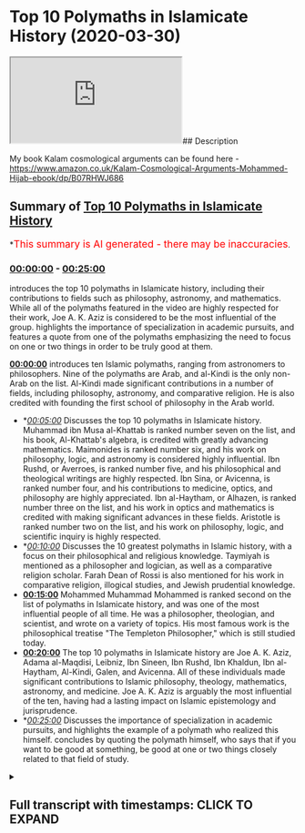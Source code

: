 # Top 10 Polymaths in Islamicate History (2020-03-30)

<iframe loading='lazy' src='https://www.youtube.com/embed/l6jwMzE5XaI'></iframe>## Description

My book Kalam cosmological arguments can be found here - https://www.amazon.co.uk/Kalam-Cosmological-Arguments-Mohammed-Hijab-ebook/dp/B07RHWJ686

## Summary of [Top 10 Polymaths in Islamicate History](https://www.youtube.com/watch?v=l6jwMzE5XaI)

\*<span style="color:red; font-size:125%">This summary is AI generated - there may be inaccuracies</span>.

### [00:00:00](https://www.youtube.com/watch?v=l6jwMzE5XaI\&t=0) - [00:25:00](https://www.youtube.com/watch?v=l6jwMzE5XaI\&t=1500)

introduces the top 10 polymaths in Islamicate history, including their contributions to fields such as philosophy, astronomy, and mathematics. While all of the polymaths featured in the video are highly respected for their work, Joe A. K. Aziz is considered to be the most influential of the group.  highlights the importance of specialization in academic pursuits, and features a quote from one of the polymaths emphasizing the need to focus on one or two things in order to be truly good at them.

**[00:00:00](https://www.youtube.com/watch?v=l6jwMzE5XaI\&t=0)**  introduces ten Islamic polymaths, ranging from astronomers to philosophers. Nine of the polymaths are Arab, and al-Kindi is the only non-Arab on the list. Al-Kindi made significant contributions in a number of fields, including philosophy, astronomy, and comparative religion. He is also credited with founding the first school of philosophy in the Arab world.

*   \**[00:05:00](https://www.youtube.com/watch?v=l6jwMzE5XaI\&t=300)* Discusses the top 10 polymaths in Islamicate history. Muhammad ibn Musa al-Khattab is ranked number seven on the list, and his book, Al-Khattab's algebra, is credited with greatly advancing mathematics. Maimonides is ranked number six, and his work on philosophy, logic, and astronomy is considered highly influential. Ibn Rushd, or Averroes, is ranked number five, and his philosophical and theological writings are highly respected. Ibn Sina, or Avicenna, is ranked number four, and his contributions to medicine, optics, and philosophy are highly appreciated. Ibn al-Haytham, or Alhazen, is ranked number three on the list, and his work in optics and mathematics is credited with making significant advances in these fields. Aristotle is ranked number two on the list, and his work on philosophy, logic, and scientific inquiry is highly respected.
*   \**[00:10:00](https://www.youtube.com/watch?v=l6jwMzE5XaI\&t=600)* Discusses the 10 greatest polymaths in Islamic history, with a focus on their philosophical and religious knowledge. Taymiyah is mentioned as a philosopher and logician, as well as a comparative religion scholar. Farah Dean of Rossi is also mentioned for his work in comparative religion, illogical studies, and Jewish prudential knowledge.
*   **[00:15:00](https://www.youtube.com/watch?v=l6jwMzE5XaI\&t=900)** Mohammed Muhammad Mohammed is ranked second on the list of polymaths in Islamicate history, and was one of the most influential people of all time. He was a philosopher, theologian, and scientist, and wrote on a variety of topics. His most famous work is the philosophical treatise "The Templeton Philosopher," which is still studied today.
*   **[00:20:00](https://www.youtube.com/watch?v=l6jwMzE5XaI\&t=1200)** The top 10 polymaths in Islamicate history are Joe A. K. Aziz, Adama al-Maqdisi, Leibniz, Ibn Sineen, Ibn Rushd, Ibn Khaldun, Ibn al-Haytham, Al-Kindi, Galen, and Avicenna. All of these individuals made significant contributions to Islamic philosophy, theology, mathematics, astronomy, and medicine. Joe A. K. Aziz is arguably the most influential of the ten, having had a lasting impact on Islamic epistemology and jurisprudence.
*   \**[00:25:00](https://www.youtube.com/watch?v=l6jwMzE5XaI\&t=1500)* Discusses the importance of specialization in academic pursuits, and highlights the example of a polymath who realized this himself.  concludes by quoting the polymath himself, who says that if you want to be good at something, be good at one or two things closely related to that field of study.

<details><summary><h2>Full transcript with timestamps: CLICK TO EXPAND</h2></summary>

[0:00:00](https://youtu.be/l6jwMzE5XaI?t=0) assalamualaikum warahmatullahi what I\
[0:00:02](https://youtu.be/l6jwMzE5XaI?t=2) care - how are you guys doing look who\
[0:00:06](https://youtu.be/l6jwMzE5XaI?t=6) I've been asking me to do reading lists\
[0:00:07](https://youtu.be/l6jwMzE5XaI?t=7) different kinds of reading lists for\
[0:00:08](https://youtu.be/l6jwMzE5XaI?t=8) recommended reading and one day I might\
[0:00:11](https://youtu.be/l6jwMzE5XaI?t=11) actually write a reading list and put it\
[0:00:12](https://youtu.be/l6jwMzE5XaI?t=12) on my website\
[0:00:14](https://youtu.be/l6jwMzE5XaI?t=14) Muhammad a not code at UK but today\
[0:00:18](https://youtu.be/l6jwMzE5XaI?t=18) what I wanted to do with you guys is\
[0:00:19](https://youtu.be/l6jwMzE5XaI?t=19) actually take you through ten islamic\
[0:00:22](https://youtu.be/l6jwMzE5XaI?t=22) eight polymaths that i think you should\
[0:00:24](https://youtu.be/l6jwMzE5XaI?t=24) know about and i'm putting them in\
[0:00:25](https://youtu.be/l6jwMzE5XaI?t=25) ranking order and why have I phrased it\
[0:00:29](https://youtu.be/l6jwMzE5XaI?t=29) in this way ten Islamic a Poli masters\
[0:00:31](https://youtu.be/l6jwMzE5XaI?t=31) because Islamic a is a area where\
[0:00:34](https://youtu.be/l6jwMzE5XaI?t=34) Islamic rule was dominant and sometimes\
[0:00:39](https://youtu.be/l6jwMzE5XaI?t=39) can refer to the Caliphate like for\
[0:00:41](https://youtu.be/l6jwMzE5XaI?t=41) example there are made rule or are\
[0:00:43](https://youtu.be/l6jwMzE5XaI?t=43) bested rule etc and so when I say\
[0:00:47](https://youtu.be/l6jwMzE5XaI?t=47) Islamic a polymaths it doesn't\
[0:00:48](https://youtu.be/l6jwMzE5XaI?t=48) necessarily mean that the people that\
[0:00:51](https://youtu.be/l6jwMzE5XaI?t=51) are being referenced must be Muslims I\
[0:00:52](https://youtu.be/l6jwMzE5XaI?t=52) mean or Arabs or anything like that it\
[0:00:55](https://youtu.be/l6jwMzE5XaI?t=55) just means that they were living under\
[0:00:56](https://youtu.be/l6jwMzE5XaI?t=56) that particular rule the Islamic eighth\
[0:00:58](https://youtu.be/l6jwMzE5XaI?t=58) rule and I'm mentioning these ten names\
[0:01:01](https://youtu.be/l6jwMzE5XaI?t=61) because I do think that they are the\
[0:01:05](https://youtu.be/l6jwMzE5XaI?t=65) polymath are you should know about\
[0:01:07](https://youtu.be/l6jwMzE5XaI?t=67) now when I say polymath I'm talking\
[0:01:10](https://youtu.be/l6jwMzE5XaI?t=70) about someone who has a special ism in\
[0:01:13](https://youtu.be/l6jwMzE5XaI?t=73) more than one discipline of study and\
[0:01:16](https://youtu.be/l6jwMzE5XaI?t=76) has actually had an influence in that\
[0:01:19](https://youtu.be/l6jwMzE5XaI?t=79) academic discipline and so this is\
[0:01:22](https://youtu.be/l6jwMzE5XaI?t=82) different to saying for example that you\
[0:01:25](https://youtu.be/l6jwMzE5XaI?t=85) are the most influential person or the\
[0:01:27](https://youtu.be/l6jwMzE5XaI?t=87) ten most influential people culturally\
[0:01:29](https://youtu.be/l6jwMzE5XaI?t=89) societally politically or economically\
[0:01:30](https://youtu.be/l6jwMzE5XaI?t=90) that's a different thing and so for this\
[0:01:34](https://youtu.be/l6jwMzE5XaI?t=94) reason I'm gonna not include obviously\
[0:01:36](https://youtu.be/l6jwMzE5XaI?t=96) the the Prophet Muhammad and their\
[0:01:40](https://youtu.be/l6jwMzE5XaI?t=100) Sahaba the Companions of the Prophet or\
[0:01:43](https://youtu.be/l6jwMzE5XaI?t=103) even the turbine for that matter if this\
[0:01:46](https://youtu.be/l6jwMzE5XaI?t=106) is strictly an academic exercise where\
[0:01:49](https://youtu.be/l6jwMzE5XaI?t=109) we look at using my subjective value\
[0:01:53](https://youtu.be/l6jwMzE5XaI?t=113) judgment of course ten of the people who\
[0:01:56](https://youtu.be/l6jwMzE5XaI?t=116) have contributed most to in my opinion\
[0:01:59](https://youtu.be/l6jwMzE5XaI?t=119) obviously too in that area and what I'm\
[0:02:06](https://youtu.be/l6jwMzE5XaI?t=126) not including in the area is sub-saharan\
[0:02:08](https://youtu.be/l6jwMzE5XaI?t=128) Africa and I'll be honest with you the\
[0:02:09](https://youtu.be/l6jwMzE5XaI?t=129) reason why is because I have very\
[0:02:11](https://youtu.be/l6jwMzE5XaI?t=131) limited knowledge of the area\
[0:02:13](https://youtu.be/l6jwMzE5XaI?t=133) likewise I'm not including China as\
[0:02:15](https://youtu.be/l6jwMzE5XaI?t=135) though obviously Islam spread to China\
[0:02:19](https://youtu.be/l6jwMzE5XaI?t=139) I'm not including it because once again\
[0:02:22](https://youtu.be/l6jwMzE5XaI?t=142) my knowledge is pretty much non-existent\
[0:02:24](https://youtu.be/l6jwMzE5XaI?t=144) in terms of Chinese coach I'm a cadet\
[0:02:28](https://youtu.be/l6jwMzE5XaI?t=148) academia et cetera on these on these\
[0:02:30](https://youtu.be/l6jwMzE5XaI?t=150) issues so let's get started before we\
[0:02:34](https://youtu.be/l6jwMzE5XaI?t=154) actually start listing my criteria for\
[0:02:37](https://youtu.be/l6jwMzE5XaI?t=157) subjective value judgment will be\
[0:02:39](https://youtu.be/l6jwMzE5XaI?t=159) basically influenced in as many distinct\
[0:02:42](https://youtu.be/l6jwMzE5XaI?t=162) fields of study as possible so let's\
[0:02:45](https://youtu.be/l6jwMzE5XaI?t=165) start that number 10 the my list is L\
[0:02:48](https://youtu.be/l6jwMzE5XaI?t=168) Bay ruining I bitterly was a Persian he\
[0:02:52](https://youtu.be/l6jwMzE5XaI?t=172) was a polymath and he basically\
[0:02:55](https://youtu.be/l6jwMzE5XaI?t=175) specialized in more than one field he\
[0:02:57](https://youtu.be/l6jwMzE5XaI?t=177) specialized in astronomy in geology he\
[0:03:01](https://youtu.be/l6jwMzE5XaI?t=181) wrote a book called Honolulu Massoud II\
[0:03:03](https://youtu.be/l6jwMzE5XaI?t=183) almost out his law which was basically\
[0:03:06](https://youtu.be/l6jwMzE5XaI?t=186) like an encyclopedia it was encyclopedia\
[0:03:09](https://youtu.be/l6jwMzE5XaI?t=189) of astronomy of engineering and so on\
[0:03:13](https://youtu.be/l6jwMzE5XaI?t=193) and so he wrote another book called fe @\
[0:03:17](https://youtu.be/l6jwMzE5XaI?t=197) fe masala sorry at the feem listen art\
[0:03:22](https://youtu.be/l6jwMzE5XaI?t=202) and Jim which is basically and the you\
[0:03:24](https://youtu.be/l6jwMzE5XaI?t=204) know understanding astrology and for\
[0:03:26](https://youtu.be/l6jwMzE5XaI?t=206) those people at that time I strongly gen\
[0:03:28](https://youtu.be/l6jwMzE5XaI?t=208) astronomy were very much interlinked but\
[0:03:30](https://youtu.be/l6jwMzE5XaI?t=210) it was not astrological as much as it\
[0:03:34](https://youtu.be/l6jwMzE5XaI?t=214) was that book is actually astronomical\
[0:03:36](https://youtu.be/l6jwMzE5XaI?t=216) the interesting thing about by Rooney is\
[0:03:38](https://youtu.be/l6jwMzE5XaI?t=218) that he was also a comparative religion\
[0:03:40](https://youtu.be/l6jwMzE5XaI?t=220) st went to india he spent time in india\
[0:03:43](https://youtu.be/l6jwMzE5XaI?t=223) and he was an ideology basically he did\
[0:03:45](https://youtu.be/l6jwMzE5XaI?t=225) a comparative religious study between\
[0:03:47](https://youtu.be/l6jwMzE5XaI?t=227) like quranic and islamic precepts and\
[0:03:50](https://youtu.be/l6jwMzE5XaI?t=230) obviously hindu precepts and i think he\
[0:03:51](https://youtu.be/l6jwMzE5XaI?t=231) was probably one of the first 1050\
[0:03:55](https://youtu.be/l6jwMzE5XaI?t=235) milady which is gregorian calendar so\
[0:03:59](https://youtu.be/l6jwMzE5XaI?t=239) this is a person who has had a profound\
[0:04:02](https://youtu.be/l6jwMzE5XaI?t=242) impact and the reason why i put him as\
[0:04:04](https://youtu.be/l6jwMzE5XaI?t=244) number 10 is because of the impact he's\
[0:04:05](https://youtu.be/l6jwMzE5XaI?t=245) had on astronomy in particular I mean\
[0:04:07](https://youtu.be/l6jwMzE5XaI?t=247) this guy even basically measured the\
[0:04:10](https://youtu.be/l6jwMzE5XaI?t=250) radius of the sort of circumference of\
[0:04:15](https://youtu.be/l6jwMzE5XaI?t=255) the other of the earth and came to about\
[0:04:18](https://youtu.be/l6jwMzE5XaI?t=258) 2% accuracy from current day numbers so\
[0:04:22](https://youtu.be/l6jwMzE5XaI?t=262) this guy was most certainly someone who\
[0:04:25](https://youtu.be/l6jwMzE5XaI?t=265) was influential more than one field he\
[0:04:29](https://youtu.be/l6jwMzE5XaI?t=269) was a comparative religion Asst he was\
[0:04:32](https://youtu.be/l6jwMzE5XaI?t=272) an astronomer geology geology expert and\
[0:04:36](https://youtu.be/l6jwMzE5XaI?t=276) so on\
[0:04:37](https://youtu.be/l6jwMzE5XaI?t=277) number nine is al Kindi al Kindi and we\
[0:04:41](https://youtu.be/l6jwMzE5XaI?t=281) used to fear hope in his heart al Kindi\
[0:04:45](https://youtu.be/l6jwMzE5XaI?t=285) a Saba al-kindi he died 873 ad and\
[0:04:51](https://youtu.be/l6jwMzE5XaI?t=291) basically he was seen as like you know\
[0:04:55](https://youtu.be/l6jwMzE5XaI?t=295) the father of philosophy for the Arabs\
[0:04:58](https://youtu.be/l6jwMzE5XaI?t=298) and he was an Arab one of the only that\
[0:05:00](https://youtu.be/l6jwMzE5XaI?t=300) we're gonna mention on this list and the\
[0:05:05](https://youtu.be/l6jwMzE5XaI?t=305) reason why I put him in this is because\
[0:05:07](https://youtu.be/l6jwMzE5XaI?t=307) to be honest he was even referenced by I\
[0:05:10](https://youtu.be/l6jwMzE5XaI?t=310) mean in terms of things like mathematics\
[0:05:12](https://youtu.be/l6jwMzE5XaI?t=312) he might not have been as prominent but\
[0:05:15](https://youtu.be/l6jwMzE5XaI?t=315) in terms of philosophy he was certainly\
[0:05:16](https://youtu.be/l6jwMzE5XaI?t=316) incredibly influential he had a massive\
[0:05:20](https://youtu.be/l6jwMzE5XaI?t=320) impact to only been seen on every sana\
[0:05:22](https://youtu.be/l6jwMzE5XaI?t=322) his ideas would trickle through to his\
[0:05:25](https://youtu.be/l6jwMzE5XaI?t=325) ideas he was a physician so he basically\
[0:05:28](https://youtu.be/l6jwMzE5XaI?t=328) done a lot of work in medicine and\
[0:05:33](https://youtu.be/l6jwMzE5XaI?t=333) actually he was referenced Bible Hatem\
[0:05:35](https://youtu.be/l6jwMzE5XaI?t=335) and after that some contribution to\
[0:05:39](https://youtu.be/l6jwMzE5XaI?t=339) optics as well so you can imagine this\
[0:05:41](https://youtu.be/l6jwMzE5XaI?t=341) person he's put his hand in so many jars\
[0:05:43](https://youtu.be/l6jwMzE5XaI?t=343) and has actually been influential or\
[0:05:47](https://youtu.be/l6jwMzE5XaI?t=347) almost all of them talk about influence\
[0:05:51](https://youtu.be/l6jwMzE5XaI?t=351) number eight is al Howard's me Muhammad\
[0:05:53](https://youtu.be/l6jwMzE5XaI?t=353) the new even more self cover is me and\
[0:05:56](https://youtu.be/l6jwMzE5XaI?t=356) basically you might know him already for\
[0:05:59](https://youtu.be/l6jwMzE5XaI?t=359) writing a book which is very well known\
[0:06:02](https://youtu.be/l6jwMzE5XaI?t=362) if you don't know it you'll know about\
[0:06:04](https://youtu.be/l6jwMzE5XaI?t=364) the result of it which is algebra in the\
[0:06:07](https://youtu.be/l6jwMzE5XaI?t=367) kitab or the book that he wrote as kid\
[0:06:09](https://youtu.be/l6jwMzE5XaI?t=369) al khattab Albertosaurus algebra 1 mu\
[0:06:14](https://youtu.be/l6jwMzE5XaI?t=374) kabbalah which is basically a\
[0:06:16](https://youtu.be/l6jwMzE5XaI?t=376) compendious book on calculations by\
[0:06:19](https://youtu.be/l6jwMzE5XaI?t=379) complete by completion and balancing\
[0:06:21](https://youtu.be/l6jwMzE5XaI?t=381) this is a book now basically he was\
[0:06:23](https://youtu.be/l6jwMzE5XaI?t=383) outlining quadratic expressions and all\
[0:06:27](https://youtu.be/l6jwMzE5XaI?t=387) these kind of things which we learn in\
[0:06:28](https://youtu.be/l6jwMzE5XaI?t=388) school nowadays and by the way these\
[0:06:31](https://youtu.be/l6jwMzE5XaI?t=391) you'll be surprised as to the effect\
[0:06:33](https://youtu.be/l6jwMzE5XaI?t=393) that algebra has had on the world in\
[0:06:34](https://youtu.be/l6jwMzE5XaI?t=394) terms of engineering like nowadays if\
[0:06:36](https://youtu.be/l6jwMzE5XaI?t=396) someone if you know someone doesn't\
[0:06:38](https://youtu.be/l6jwMzE5XaI?t=398) doing\
[0:06:38](https://youtu.be/l6jwMzE5XaI?t=398) University they have to go through a\
[0:06:41](https://youtu.be/l6jwMzE5XaI?t=401) rigorous like mathematical program where\
[0:06:43](https://youtu.be/l6jwMzE5XaI?t=403) they know their algebra very well\
[0:06:45](https://youtu.be/l6jwMzE5XaI?t=405) because any kind of engineering you'll\
[0:06:47](https://youtu.be/l6jwMzE5XaI?t=407) know will depend on algebraic\
[0:06:49](https://youtu.be/l6jwMzE5XaI?t=409) formulations so you a lot you probably\
[0:06:53](https://youtu.be/l6jwMzE5XaI?t=413) walking in the street and looking at\
[0:06:54](https://youtu.be/l6jwMzE5XaI?t=414) buildings or maybe riding an aeroplane\
[0:06:56](https://youtu.be/l6jwMzE5XaI?t=416) and not realize that the impact that\
[0:06:58](https://youtu.be/l6jwMzE5XaI?t=418) alcohol is me has had on that is\
[0:07:02](https://youtu.be/l6jwMzE5XaI?t=422) actually massive because algebra has\
[0:07:05](https://youtu.be/l6jwMzE5XaI?t=425) facilitated the way for people to be\
[0:07:08](https://youtu.be/l6jwMzE5XaI?t=428) able to operate in that way\
[0:07:10](https://youtu.be/l6jwMzE5XaI?t=430) number seven is Maimonides or most have\
[0:07:13](https://youtu.be/l6jwMzE5XaI?t=433) been my own now he was a jew but it was\
[0:07:16](https://youtu.be/l6jwMzE5XaI?t=436) a jewish jurist the philosopher logician\
[0:07:17](https://youtu.be/l6jwMzE5XaI?t=437) an astronomer but this man is seen as\
[0:07:21](https://youtu.be/l6jwMzE5XaI?t=441) probably the most influential scholar in\
[0:07:25](https://youtu.be/l6jwMzE5XaI?t=445) all of judaism after him in this column\
[0:07:28](https://youtu.be/l6jwMzE5XaI?t=448) the second Moses he is a polymath in the\
[0:07:32](https://youtu.be/l6jwMzE5XaI?t=452) sense that he actually wrote on\
[0:07:33](https://youtu.be/l6jwMzE5XaI?t=453) different issues he was a Jewish jurist\
[0:07:36](https://youtu.be/l6jwMzE5XaI?t=456) he's a philosopher logician and even an\
[0:07:38](https://youtu.be/l6jwMzE5XaI?t=458) astronomer you know so there's books\
[0:07:40](https://youtu.be/l6jwMzE5XaI?t=460) that he's written in Hebrew but also\
[0:07:43](https://youtu.be/l6jwMzE5XaI?t=463) mostly he's written in Arabic so he\
[0:07:44](https://youtu.be/l6jwMzE5XaI?t=464) wrote that and that hye-rin which is the\
[0:07:47](https://youtu.be/l6jwMzE5XaI?t=467) guide for look perplexed which is book\
[0:07:49](https://youtu.be/l6jwMzE5XaI?t=469) on logic and basically takes the kind of\
[0:07:52](https://youtu.be/l6jwMzE5XaI?t=472) same route as like Thomas Aquinas law\
[0:07:56](https://youtu.be/l6jwMzE5XaI?t=476) has a lien those individuals there where\
[0:07:58](https://youtu.be/l6jwMzE5XaI?t=478) you kind of systematic theology proving\
[0:08:00](https://youtu.be/l6jwMzE5XaI?t=480) God's existence and those kinds of\
[0:08:02](https://youtu.be/l6jwMzE5XaI?t=482) things he was incredibly influential and\
[0:08:05](https://youtu.be/l6jwMzE5XaI?t=485) probably the most influential Jewish\
[0:08:06](https://youtu.be/l6jwMzE5XaI?t=486) scholar of all times my poem is number\
[0:08:10](https://youtu.be/l6jwMzE5XaI?t=490) seven because obviously he lived and\
[0:08:12](https://youtu.be/l6jwMzE5XaI?t=492) within the Islamic the Islamic a if you\
[0:08:15](https://youtu.be/l6jwMzE5XaI?t=495) like and so his work flourished in the\
[0:08:18](https://youtu.be/l6jwMzE5XaI?t=498) context of Islamic rule\
[0:08:21](https://youtu.be/l6jwMzE5XaI?t=501) six is even hater know able hater will\
[0:08:26](https://youtu.be/l6jwMzE5XaI?t=506) be known for his book of optics now\
[0:08:29](https://youtu.be/l6jwMzE5XaI?t=509) really and truly the book of optics was\
[0:08:31](https://youtu.be/l6jwMzE5XaI?t=511) a massive breakthrough in the way we\
[0:08:34](https://youtu.be/l6jwMzE5XaI?t=514) perceived basically optics and he ran\
[0:08:38](https://youtu.be/l6jwMzE5XaI?t=518) experiments which he did in a systematic\
[0:08:41](https://youtu.be/l6jwMzE5XaI?t=521) and scientific way to try and basically\
[0:08:46](https://youtu.be/l6jwMzE5XaI?t=526) understand how optics work and how the\
[0:08:49](https://youtu.be/l6jwMzE5XaI?t=529) human eye works and he wrote a lot of\
[0:08:52](https://youtu.be/l6jwMzE5XaI?t=532) things and what really made him special\
[0:08:54](https://youtu.be/l6jwMzE5XaI?t=534) in addition to all these great\
[0:08:56](https://youtu.be/l6jwMzE5XaI?t=536) contributions to objects is actually his\
[0:08:58](https://youtu.be/l6jwMzE5XaI?t=538) contribution to what we would call today\
[0:08:59](https://youtu.be/l6jwMzE5XaI?t=539) as a philosophy of science because\
[0:09:01](https://youtu.be/l6jwMzE5XaI?t=541) really and truly what he did whilst he\
[0:09:04](https://youtu.be/l6jwMzE5XaI?t=544) was doing his science he wasn't just\
[0:09:05](https://youtu.be/l6jwMzE5XaI?t=545) thinking as many unfortunately\
[0:09:07](https://youtu.be/l6jwMzE5XaI?t=547) scientists do now when they go to the\
[0:09:08](https://youtu.be/l6jwMzE5XaI?t=548) laboratory about the systems but he was\
[0:09:10](https://youtu.be/l6jwMzE5XaI?t=550) thinking about how to refine the systems\
[0:09:13](https://youtu.be/l6jwMzE5XaI?t=553) itself and this is called the philosophy\
[0:09:15](https://youtu.be/l6jwMzE5XaI?t=555) of science so he has seen as kind of\
[0:09:17](https://youtu.be/l6jwMzE5XaI?t=557) like an architect for the philosophy of\
[0:09:19](https://youtu.be/l6jwMzE5XaI?t=559) science\
[0:09:19](https://youtu.be/l6jwMzE5XaI?t=559) he put conditions in place he saw what\
[0:09:22](https://youtu.be/l6jwMzE5XaI?t=562) would be appropriate what wouldn't be\
[0:09:23](https://youtu.be/l6jwMzE5XaI?t=563) appropriate cetera but in addition to\
[0:09:26](https://youtu.be/l6jwMzE5XaI?t=566) that he wrote about a standing of like\
[0:09:28](https://youtu.be/l6jwMzE5XaI?t=568) the history of these things like history\
[0:09:32](https://youtu.be/l6jwMzE5XaI?t=572) philosophy history of intellectuals I\
[0:09:35](https://youtu.be/l6jwMzE5XaI?t=575) wanted to do a same video like this but\
[0:09:37](https://youtu.be/l6jwMzE5XaI?t=577) for the Western world because one of the\
[0:09:39](https://youtu.be/l6jwMzE5XaI?t=579) people I definitely put on my top ten in\
[0:09:41](https://youtu.be/l6jwMzE5XaI?t=581) the Western world would be told me now\
[0:09:42](https://youtu.be/l6jwMzE5XaI?t=582) told him he basically wrote a book and\
[0:09:45](https://youtu.be/l6jwMzE5XaI?t=585) this book that told me he was in Helenus\
[0:09:48](https://youtu.be/l6jwMzE5XaI?t=588) he was a Hellenistic thinker yeah so he\
[0:09:50](https://youtu.be/l6jwMzE5XaI?t=590) exists at the same kind of time in the\
[0:09:53](https://youtu.be/l6jwMzE5XaI?t=593) Greek ancient Greek time where Aristotle\
[0:09:55](https://youtu.be/l6jwMzE5XaI?t=595) and those guys also existed and totally\
[0:09:57](https://youtu.be/l6jwMzE5XaI?t=597) basically had a very he had he had a\
[0:10:01](https://youtu.be/l6jwMzE5XaI?t=601) theory on geocentric geocentric models\
[0:10:03](https://youtu.be/l6jwMzE5XaI?t=603) where he basically pretty it was a but\
[0:10:05](https://youtu.be/l6jwMzE5XaI?t=605) basically was a working model on how he\
[0:10:08](https://youtu.be/l6jwMzE5XaI?t=608) thought basically the Sun goes around\
[0:10:10](https://youtu.be/l6jwMzE5XaI?t=610) the earth and but not only that but all\
[0:10:11](https://youtu.be/l6jwMzE5XaI?t=611) of the all of the planets go around the\
[0:10:14](https://youtu.be/l6jwMzE5XaI?t=614) earth and he had these kind of eccentric\
[0:10:15](https://youtu.be/l6jwMzE5XaI?t=615) circles etc this was part of Ptolemies\
[0:10:18](https://youtu.be/l6jwMzE5XaI?t=618) model but Ptolemies model his geocentric\
[0:10:21](https://youtu.be/l6jwMzE5XaI?t=621) model persisted for basically I would\
[0:10:24](https://youtu.be/l6jwMzE5XaI?t=624) say a millennium more than a millennium\
[0:10:26](https://youtu.be/l6jwMzE5XaI?t=626) after his death so everyone was going\
[0:10:29](https://youtu.be/l6jwMzE5XaI?t=629) along with this geocentric model all the\
[0:10:30](https://youtu.be/l6jwMzE5XaI?t=630) astronomers were using totem his work\
[0:10:32](https://youtu.be/l6jwMzE5XaI?t=632) that's why he would be action\
[0:10:34](https://youtu.be/l6jwMzE5XaI?t=634) even despite the fact that we would\
[0:10:35](https://youtu.be/l6jwMzE5XaI?t=635) consider him wrong now because of a\
[0:10:37](https://youtu.be/l6jwMzE5XaI?t=637) heliocentric model he'd be considered\
[0:10:39](https://youtu.be/l6jwMzE5XaI?t=639) one of the greatest thinkers of Western\
[0:10:41](https://youtu.be/l6jwMzE5XaI?t=641) history told him me however now if the\
[0:10:45](https://youtu.be/l6jwMzE5XaI?t=645) Haitham wrote a book which is translated\
[0:10:48](https://youtu.be/l6jwMzE5XaI?t=648) into English as the doubts concerning\
[0:10:50](https://youtu.be/l6jwMzE5XaI?t=650) Ptolemy and this is a lesson for us\
[0:10:52](https://youtu.be/l6jwMzE5XaI?t=652) because when basically people in the\
[0:10:55](https://youtu.be/l6jwMzE5XaI?t=655) Islamic Golden Age and this would be\
[0:10:57](https://youtu.be/l6jwMzE5XaI?t=657) considered the Islamic Golden Age but\
[0:10:59](https://youtu.be/l6jwMzE5XaI?t=659) when they started to doubt yeah when\
[0:11:01](https://youtu.be/l6jwMzE5XaI?t=661) they started to doubt and they started\
[0:11:03](https://youtu.be/l6jwMzE5XaI?t=663) to challenge prevailing Greek ideas that\
[0:11:06](https://youtu.be/l6jwMzE5XaI?t=666) is when they made their best and most\
[0:11:08](https://youtu.be/l6jwMzE5XaI?t=668) impressive innovative contributions in\
[0:11:10](https://youtu.be/l6jwMzE5XaI?t=670) all fields and it's a lesson to us\
[0:11:13](https://youtu.be/l6jwMzE5XaI?t=673) because nowadays we it's not even about\
[0:11:15](https://youtu.be/l6jwMzE5XaI?t=675) it's not even astronomical now we have\
[0:11:17](https://youtu.be/l6jwMzE5XaI?t=677) ideological things which we're afraid to\
[0:11:19](https://youtu.be/l6jwMzE5XaI?t=679) challenge things like second wave\
[0:11:20](https://youtu.be/l6jwMzE5XaI?t=680) feminism or things like liberalism or\
[0:11:23](https://youtu.be/l6jwMzE5XaI?t=683) things like communism in in a previous\
[0:11:25](https://youtu.be/l6jwMzE5XaI?t=685) time where those ideas are so pervasive\
[0:11:28](https://youtu.be/l6jwMzE5XaI?t=688) because they've been propounded by a\
[0:11:30](https://youtu.be/l6jwMzE5XaI?t=690) superpower military superpower that\
[0:11:33](https://youtu.be/l6jwMzE5XaI?t=693) we're afraid to challenge them but if\
[0:11:35](https://youtu.be/l6jwMzE5XaI?t=695) you think about will hate them here he's\
[0:11:37](https://youtu.be/l6jwMzE5XaI?t=697) challenging the only Greek ideas of a\
[0:11:40](https://youtu.be/l6jwMzE5XaI?t=700) philosophical perspective but he's\
[0:11:41](https://youtu.be/l6jwMzE5XaI?t=701) challenging Ptolemy told him is\
[0:11:44](https://youtu.be/l6jwMzE5XaI?t=704) astronomy which was seen as kind of like\
[0:11:47](https://youtu.be/l6jwMzE5XaI?t=707) an immutable philosophy or an\
[0:11:49](https://youtu.be/l6jwMzE5XaI?t=709) incorrigible philosophy or astronomy for\
[0:11:52](https://youtu.be/l6jwMzE5XaI?t=712) over four centuries people really had it\
[0:11:55](https://youtu.be/l6jwMzE5XaI?t=715) entrenched in their astronomical mine\
[0:11:56](https://youtu.be/l6jwMzE5XaI?t=716) and the cosmological image of the\
[0:11:58](https://youtu.be/l6jwMzE5XaI?t=718) universe was a geocentric one and they\
[0:12:00](https://youtu.be/l6jwMzE5XaI?t=720) used Toto me as the main academic you\
[0:12:05](https://youtu.be/l6jwMzE5XaI?t=725) know reasoning for that and his model of\
[0:12:07](https://youtu.be/l6jwMzE5XaI?t=727) eccentric revolutions of the planets and\
[0:12:10](https://youtu.be/l6jwMzE5XaI?t=730) he had a whole theory so the fact that\
[0:12:13](https://youtu.be/l6jwMzE5XaI?t=733) he did that was big and and that's why I\
[0:12:17](https://youtu.be/l6jwMzE5XaI?t=737) put him is number six number five is\
[0:12:19](https://youtu.be/l6jwMzE5XaI?t=739) folklore Dean arrazi now we're moving\
[0:12:21](https://youtu.be/l6jwMzE5XaI?t=741) away from Canada scientific aspects now\
[0:12:23](https://youtu.be/l6jwMzE5XaI?t=743) to more a theological aspects and a\
[0:12:25](https://youtu.be/l6jwMzE5XaI?t=745) philosophical aspects because faculty de\
[0:12:27](https://youtu.be/l6jwMzE5XaI?t=747) Rossi was not known as an astronomer or\
[0:12:29](https://youtu.be/l6jwMzE5XaI?t=749) you know a medical expert but he was\
[0:12:33](https://youtu.be/l6jwMzE5XaI?t=753) known as one of the main exegetes of\
[0:12:36](https://youtu.be/l6jwMzE5XaI?t=756) Islam actually his tough seer you know a\
[0:12:39](https://youtu.be/l6jwMzE5XaI?t=759) tough silly Kabir or the great\
[0:12:42](https://youtu.be/l6jwMzE5XaI?t=762) commentary is one the biggest and most\
[0:12:44](https://youtu.be/l6jwMzE5XaI?t=764) profound tefa seer of all times\
[0:12:47](https://youtu.be/l6jwMzE5XaI?t=767) Oh\
[0:12:47](https://youtu.be/l6jwMzE5XaI?t=767) basically exegetical works and in that\
[0:12:50](https://youtu.be/l6jwMzE5XaI?t=770) tough serie realized a lot of the\
[0:12:52](https://youtu.be/l6jwMzE5XaI?t=772) emphasis is on language which is why\
[0:12:55](https://youtu.be/l6jwMzE5XaI?t=775) it's very very fair for us to actually\
[0:12:57](https://youtu.be/l6jwMzE5XaI?t=777) consider him a linguist in addition as\
[0:13:00](https://youtu.be/l6jwMzE5XaI?t=780) being an XJ even though he didn't as far\
[0:13:03](https://youtu.be/l6jwMzE5XaI?t=783) as I know right any you know or he\
[0:13:05](https://youtu.be/l6jwMzE5XaI?t=785) didn't specialize in language in any\
[0:13:07](https://youtu.be/l6jwMzE5XaI?t=787) formal sense in the same way as someone\
[0:13:09](https://youtu.be/l6jwMzE5XaI?t=789) like maybe a see away oh I don't know as\
[0:13:12](https://youtu.be/l6jwMzE5XaI?t=792) I'm actually would have but in that same\
[0:13:15](https://youtu.be/l6jwMzE5XaI?t=795) vein though we have to look at his have\
[0:13:17](https://youtu.be/l6jwMzE5XaI?t=797) seen is very much linguistic so I would\
[0:13:19](https://youtu.be/l6jwMzE5XaI?t=799) consider him a linguist and exergy\
[0:13:21](https://youtu.be/l6jwMzE5XaI?t=801) a logician because he wrote katha\
[0:13:24](https://youtu.be/l6jwMzE5XaI?t=804) beautiful Kabir which is basically the\
[0:13:26](https://youtu.be/l6jwMzE5XaI?t=806) major book her on logic but he also\
[0:13:28](https://youtu.be/l6jwMzE5XaI?t=808) wrote many works in philosophy and\
[0:13:31](https://youtu.be/l6jwMzE5XaI?t=811) philosophical kind of theology if you\
[0:13:33](https://youtu.be/l6jwMzE5XaI?t=813) like as well oh he could even argues he\
[0:13:36](https://youtu.be/l6jwMzE5XaI?t=816) would refer to as that philosophy of\
[0:13:38](https://youtu.be/l6jwMzE5XaI?t=818) religion so these things here fast road\
[0:13:41](https://youtu.be/l6jwMzE5XaI?t=821) Dean of Rossi was one of the most\
[0:13:43](https://youtu.be/l6jwMzE5XaI?t=823) profound and influential scholars to the\
[0:13:46](https://youtu.be/l6jwMzE5XaI?t=826) extent whereby actually his kind of\
[0:13:48](https://youtu.be/l6jwMzE5XaI?t=828) credo ideas are still being used and\
[0:13:50](https://youtu.be/l6jwMzE5XaI?t=830) propounded nowadays in Metairie and\
[0:13:52](https://youtu.be/l6jwMzE5XaI?t=832) ashari circles much to the credit of\
[0:13:55](https://youtu.be/l6jwMzE5XaI?t=835) Rossi so most of the kind of credo\
[0:13:59](https://youtu.be/l6jwMzE5XaI?t=839) ammunition used nowadays in a polemical\
[0:14:02](https://youtu.be/l6jwMzE5XaI?t=842) sense goes back to Farah Dean of Rossi\
[0:14:05](https://youtu.be/l6jwMzE5XaI?t=845) I'm talking about pilaris ism number\
[0:14:07](https://youtu.be/l6jwMzE5XaI?t=847) four is even taymiyah himself now once\
[0:14:11](https://youtu.be/l6jwMzE5XaI?t=851) again he's not is not really a he's not\
[0:14:13](https://youtu.be/l6jwMzE5XaI?t=853) known for his astronomy he's not known\
[0:14:15](https://youtu.be/l6jwMzE5XaI?t=855) for his medical knowledge but he is\
[0:14:17](https://youtu.be/l6jwMzE5XaI?t=857) known for his Jewish Prudential\
[0:14:18](https://youtu.be/l6jwMzE5XaI?t=858) knowledge his philosophical knowledge\
[0:14:19](https://youtu.be/l6jwMzE5XaI?t=859) his logical knowledge and his\
[0:14:21](https://youtu.be/l6jwMzE5XaI?t=861) comparative religion knowledge so I\
[0:14:23](https://youtu.be/l6jwMzE5XaI?t=863) would consider him yes a comparative\
[0:14:25](https://youtu.be/l6jwMzE5XaI?t=865) religion it's because of his Katti batti\
[0:14:27](https://youtu.be/l6jwMzE5XaI?t=867) are bizarre here which was one of the\
[0:14:29](https://youtu.be/l6jwMzE5XaI?t=869) most comprehensive and impressive works\
[0:14:31](https://youtu.be/l6jwMzE5XaI?t=871) which is the kind of the correct reply\
[0:14:34](https://youtu.be/l6jwMzE5XaI?t=874) to the Christians\
[0:14:36](https://youtu.be/l6jwMzE5XaI?t=876) it's a polemical work against the\
[0:14:38](https://youtu.be/l6jwMzE5XaI?t=878) Christian presuppositions but it is one\
[0:14:40](https://youtu.be/l6jwMzE5XaI?t=880) which shows a high level especially for\
[0:14:42](https://youtu.be/l6jwMzE5XaI?t=882) that time of research yeah done you know\
[0:14:47](https://youtu.be/l6jwMzE5XaI?t=887) in terms of Christianity\
[0:14:49](https://youtu.be/l6jwMzE5XaI?t=889) now he's different to Albert you obey\
[0:14:50](https://youtu.be/l6jwMzE5XaI?t=890) Rooney because L by Rory was also\
[0:14:51](https://youtu.be/l6jwMzE5XaI?t=891) comparative religion aspo he but advair\
[0:14:54](https://youtu.be/l6jwMzE5XaI?t=894) only makes it very clear when he's\
[0:14:55](https://youtu.be/l6jwMzE5XaI?t=895) talking about his in his\
[0:14:57](https://youtu.be/l6jwMzE5XaI?t=897) in the illogical studies that actually\
[0:14:59](https://youtu.be/l6jwMzE5XaI?t=899) I'm not here to try and you know\
[0:15:01](https://youtu.be/l6jwMzE5XaI?t=901) disprove the Hindu ideas\
[0:15:03](https://youtu.be/l6jwMzE5XaI?t=903) he said I'm trying to just do an\
[0:15:05](https://youtu.be/l6jwMzE5XaI?t=905) objective review whereas obviously\
[0:15:07](https://youtu.be/l6jwMzE5XaI?t=907) wouldn't a mere comes from a multiple\
[0:15:08](https://youtu.be/l6jwMzE5XaI?t=908) polemical stance but both are academic\
[0:15:10](https://youtu.be/l6jwMzE5XaI?t=910) both find academic vantage points I mean\
[0:15:13](https://youtu.be/l6jwMzE5XaI?t=913) you can do either and still be a\
[0:15:15](https://youtu.be/l6jwMzE5XaI?t=915) comparative religion estudar than 13:28\
[0:15:19](https://youtu.be/l6jwMzE5XaI?t=919) and basically the interesting thing\
[0:15:20](https://youtu.be/l6jwMzE5XaI?t=920) about Minh tamiya he's about seven\
[0:15:22](https://youtu.be/l6jwMzE5XaI?t=922) hundred years after the Prophet Muhammad\
[0:15:23](https://youtu.be/l6jwMzE5XaI?t=923) and seven hundred years before us\
[0:15:25](https://youtu.be/l6jwMzE5XaI?t=925) so his slap-bang in the middle of the\
[0:15:28](https://youtu.be/l6jwMzE5XaI?t=928) historical timeline in terms of where he\
[0:15:30](https://youtu.be/l6jwMzE5XaI?t=930) stands\
[0:15:31](https://youtu.be/l6jwMzE5XaI?t=931) another thing about him is that his the\
[0:15:33](https://youtu.be/l6jwMzE5XaI?t=933) production of scholars that he's\
[0:15:34](https://youtu.be/l6jwMzE5XaI?t=934) produced is something quite amazing so\
[0:15:37](https://youtu.be/l6jwMzE5XaI?t=937) he's produced scholars like him hyemi\
[0:15:39](https://youtu.be/l6jwMzE5XaI?t=939) josiya even kathira there be a Missy you\
[0:15:42](https://youtu.be/l6jwMzE5XaI?t=942) know even muffler and the list goes on\
[0:15:44](https://youtu.be/l6jwMzE5XaI?t=944) and on so his influence you know it\
[0:15:47](https://youtu.be/l6jwMzE5XaI?t=947) stretches a long time into our present\
[0:15:51](https://youtu.be/l6jwMzE5XaI?t=951) day and why this is why I put him as\
[0:15:52](https://youtu.be/l6jwMzE5XaI?t=952) number four because he's still\
[0:15:54](https://youtu.be/l6jwMzE5XaI?t=954) influential just like Muslim in my own\
[0:15:55](https://youtu.be/l6jwMzE5XaI?t=955) but you could say only demographically\
[0:15:58](https://youtu.be/l6jwMzE5XaI?t=958) more influential scale because Muslim\
[0:16:03](https://youtu.be/l6jwMzE5XaI?t=963) Sudanese and in particular Salafism\
[0:16:05](https://youtu.be/l6jwMzE5XaI?t=965) because he's really influenced salafism\
[0:16:07](https://youtu.be/l6jwMzE5XaI?t=967) are more numerous and number than than\
[0:16:10](https://youtu.be/l6jwMzE5XaI?t=970) the Jewish community the entire Jewish\
[0:16:13](https://youtu.be/l6jwMzE5XaI?t=973) community in fact so his his\
[0:16:16](https://youtu.be/l6jwMzE5XaI?t=976) contribution is massive and he's still\
[0:16:19](https://youtu.be/l6jwMzE5XaI?t=979) being referenced today in almost all\
[0:16:21](https://youtu.be/l6jwMzE5XaI?t=981) theological and academics if you don't\
[0:16:22](https://youtu.be/l6jwMzE5XaI?t=982) know Herman taymiyah was you should know\
[0:16:24](https://youtu.be/l6jwMzE5XaI?t=984) because he is most certainly one of the\
[0:16:28](https://youtu.be/l6jwMzE5XaI?t=988) most influential men in history actually\
[0:16:30](https://youtu.be/l6jwMzE5XaI?t=990) to be honest so I've put him as number\
[0:16:33](https://youtu.be/l6jwMzE5XaI?t=993) four there number three is even rushed\
[0:16:35](https://youtu.be/l6jwMzE5XaI?t=995) now Abel rose to you by arguing ok how\
[0:16:37](https://youtu.be/l6jwMzE5XaI?t=997) can you put in rush before Bentham Mia\
[0:16:39](https://youtu.be/l6jwMzE5XaI?t=999) maybe a you know hardcore Soloff is\
[0:16:41](https://youtu.be/l6jwMzE5XaI?t=1001) watching\
[0:16:43](https://youtu.be/l6jwMzE5XaI?t=1003) as a higher level than they've been\
[0:16:45](https://youtu.be/l6jwMzE5XaI?t=1005) Tamia and look this shows you this and\
[0:16:46](https://youtu.be/l6jwMzE5XaI?t=1006) this shows you I said this in be quite a\
[0:16:47](https://youtu.be/l6jwMzE5XaI?t=1007) placement brother because right now I'm\
[0:16:50](https://youtu.be/l6jwMzE5XaI?t=1010) not making in a credo point now soldiers\
[0:16:51](https://youtu.be/l6jwMzE5XaI?t=1011) in the beginning I put a Jew in this top\
[0:16:55](https://youtu.be/l6jwMzE5XaI?t=1015) 10 and I'm not making a point of creed\
[0:16:58](https://youtu.be/l6jwMzE5XaI?t=1018) or not trying to muddy call it succumb\
[0:17:04](https://youtu.be/l6jwMzE5XaI?t=1024) to my denominational urges right now I'm\
[0:17:06](https://youtu.be/l6jwMzE5XaI?t=1026) just you know making a point of\
[0:17:09](https://youtu.be/l6jwMzE5XaI?t=1029) objective reality rushed is there is why\
[0:17:12](https://youtu.be/l6jwMzE5XaI?t=1032) I put him as number three is because of\
[0:17:14](https://youtu.be/l6jwMzE5XaI?t=1034) his contribution to so many different\
[0:17:17](https://youtu.be/l6jwMzE5XaI?t=1037) fields including philosophy theology\
[0:17:19](https://youtu.be/l6jwMzE5XaI?t=1039) medicine astronomy mathematics fit which\
[0:17:24](https://youtu.be/l6jwMzE5XaI?t=1044) is Islamic jurisprudence and so on and\
[0:17:26](https://youtu.be/l6jwMzE5XaI?t=1046) so forth he wrote Baudette and washed\
[0:17:27](https://youtu.be/l6jwMzE5XaI?t=1047) ahead which is something by the way that\
[0:17:31](https://youtu.be/l6jwMzE5XaI?t=1051) is studied in medina university which is\
[0:17:33](https://youtu.be/l6jwMzE5XaI?t=1053) a conservative university so\
[0:17:36](https://youtu.be/l6jwMzE5XaI?t=1056) quote-unquote conservative but bedazzled\
[0:17:38](https://youtu.be/l6jwMzE5XaI?t=1058) mooster hey this is well known but he\
[0:17:41](https://youtu.be/l6jwMzE5XaI?t=1061) also wrote a cool yet first tip which is\
[0:17:43](https://youtu.be/l6jwMzE5XaI?t=1063) basically the comprehensive knowledge of\
[0:17:46](https://youtu.be/l6jwMzE5XaI?t=1066) medicine so for him to do both of those\
[0:17:48](https://youtu.be/l6jwMzE5XaI?t=1068) things there that's really for me is\
[0:17:51](https://youtu.be/l6jwMzE5XaI?t=1071) asked astonishing that he could actually\
[0:17:53](https://youtu.be/l6jwMzE5XaI?t=1073) have contributions like this\
[0:17:54](https://youtu.be/l6jwMzE5XaI?t=1074) unfortunately a lot of his astronomical\
[0:17:56](https://youtu.be/l6jwMzE5XaI?t=1076) stuff hasn't survived but we know that\
[0:17:58](https://youtu.be/l6jwMzE5XaI?t=1078) he was part of a movement that was\
[0:18:00](https://youtu.be/l6jwMzE5XaI?t=1080) casting aspersion on old Telemachus\
[0:18:04](https://youtu.be/l6jwMzE5XaI?t=1084) centricity and though he's like I\
[0:18:07](https://youtu.be/l6jwMzE5XaI?t=1087) haven't seen many of his muscle taught\
[0:18:09](https://youtu.be/l6jwMzE5XaI?t=1089) or his manuscripts maybe they haven't\
[0:18:11](https://youtu.be/l6jwMzE5XaI?t=1091) been miss catalogs or something but in\
[0:18:13](https://youtu.be/l6jwMzE5XaI?t=1093) astronomy he's been referenced by all\
[0:18:15](https://youtu.be/l6jwMzE5XaI?t=1095) the other astronomers you know his time\
[0:18:17](https://youtu.be/l6jwMzE5XaI?t=1097) in the Golden Age and he's seen as in\
[0:18:19](https://youtu.be/l6jwMzE5XaI?t=1099) that movement to push back against the\
[0:18:22](https://youtu.be/l6jwMzE5XaI?t=1102) tone of make series despite the fact\
[0:18:26](https://youtu.be/l6jwMzE5XaI?t=1106) that he was a great commentator for\
[0:18:28](https://youtu.be/l6jwMzE5XaI?t=1108) Aristotle in fact he was referred to as\
[0:18:29](https://youtu.be/l6jwMzE5XaI?t=1109) the commentator you know for Aristotle\
[0:18:32](https://youtu.be/l6jwMzE5XaI?t=1112) so he was here ought to have that effort\
[0:18:34](https://youtu.be/l6jwMzE5XaI?t=1114) which obviously is a response to has a\
[0:18:36](https://youtu.be/l6jwMzE5XaI?t=1116) least Hamilton philosopher he didn't\
[0:18:39](https://youtu.be/l6jwMzE5XaI?t=1119) disagree with as Elian every point but\
[0:18:41](https://youtu.be/l6jwMzE5XaI?t=1121) that's another massive philosophical\
[0:18:43](https://youtu.be/l6jwMzE5XaI?t=1123) work which shows you the depth of his\
[0:18:45](https://youtu.be/l6jwMzE5XaI?t=1125) knowledge in that field so for those\
[0:18:47](https://youtu.be/l6jwMzE5XaI?t=1127) reasons because he was one of the few\
[0:18:49](https://youtu.be/l6jwMzE5XaI?t=1129) people that could be good in science and\
[0:18:51](https://youtu.be/l6jwMzE5XaI?t=1131) good and social science I had to put him\
[0:18:53](https://youtu.be/l6jwMzE5XaI?t=1133) as number three\
[0:18:55](https://youtu.be/l6jwMzE5XaI?t=1135) because this is about polymaths how much\
[0:18:57](https://youtu.be/l6jwMzE5XaI?t=1137) of a polymath you are okay now become\
[0:18:59](https://youtu.be/l6jwMzE5XaI?t=1139) number two el Ezeli and Muhammad as then\
[0:19:02](https://youtu.be/l6jwMzE5XaI?t=1142) Mohammed Mohammed Mohammed in to seal\
[0:19:05](https://youtu.be/l6jwMzE5XaI?t=1145) has early um-hum and the year he died is\
[0:19:09](https://youtu.be/l6jwMzE5XaI?t=1149) gonna be memorable for all because I see\
[0:19:11](https://youtu.be/l6jwMzE5XaI?t=1151) a 1 1 1 1 log percent more time yes year\
[0:19:15](https://youtu.be/l6jwMzE5XaI?t=1155) 1 1 1 1 and he was one of the most\
[0:19:17](https://youtu.be/l6jwMzE5XaI?t=1157) prominent and influential I mean you can\
[0:19:20](https://youtu.be/l6jwMzE5XaI?t=1160) he is one of the most influential people\
[0:19:22](https://youtu.be/l6jwMzE5XaI?t=1162) all time yeah trust me he was a polymath\
[0:19:28](https://youtu.be/l6jwMzE5XaI?t=1168) he wrote on philosophy theology\
[0:19:32](https://youtu.be/l6jwMzE5XaI?t=1172) jurisprudence and he knew about\
[0:19:33](https://youtu.be/l6jwMzE5XaI?t=1173) mathematics now once again if he did\
[0:19:38](https://youtu.be/l6jwMzE5XaI?t=1178) there is what I haven't put him as\
[0:19:40](https://youtu.be/l6jwMzE5XaI?t=1180) number one is because he didn't write on\
[0:19:42](https://youtu.be/l6jwMzE5XaI?t=1182) only astronomical sciences on on physics\
[0:19:46](https://youtu.be/l6jwMzE5XaI?t=1186) etc was the number number one person\
[0:19:48](https://youtu.be/l6jwMzE5XaI?t=1188) that I'm gonna mention they'd do those\
[0:19:50](https://youtu.be/l6jwMzE5XaI?t=1190) things he wrote a Templeton philosopher\
[0:19:53](https://youtu.be/l6jwMzE5XaI?t=1193) which is probably one of the most well\
[0:19:54](https://youtu.be/l6jwMzE5XaI?t=1194) known works a hero which is the\
[0:19:55](https://youtu.be/l6jwMzE5XaI?t=1195) Inquisitor philosophers but he also\
[0:19:57](https://youtu.be/l6jwMzE5XaI?t=1197) wrote something like a most as far and\
[0:19:59](https://youtu.be/l6jwMzE5XaI?t=1199) most Asif Asif book and his teacher\
[0:20:03](https://youtu.be/l6jwMzE5XaI?t=1203) l.joe a knee he wrote another book on a\
[0:20:07](https://youtu.be/l6jwMzE5XaI?t=1207) sulphate which basically Mustapha is I\
[0:20:09](https://youtu.be/l6jwMzE5XaI?t=1209) would say is a refined version of and it\
[0:20:13](https://youtu.be/l6jwMzE5XaI?t=1213) was tossed father a surly book with this\
[0:20:15](https://youtu.be/l6jwMzE5XaI?t=1215) Asura fifth book the hero has such a\
[0:20:19](https://youtu.be/l6jwMzE5XaI?t=1219) lasting impact I even went into humbly\
[0:20:21](https://youtu.be/l6jwMzE5XaI?t=1221) circles obviously someone like him nope\
[0:20:23](https://youtu.be/l6jwMzE5XaI?t=1223) Adama\
[0:20:24](https://youtu.be/l6jwMzE5XaI?t=1224) alma courtesy heroes never known another\
[0:20:29](https://youtu.be/l6jwMzE5XaI?t=1229) which is another holy textbook it's very\
[0:20:32](https://youtu.be/l6jwMzE5XaI?t=1232) much connected to al Mustafa and if you\
[0:20:35](https://youtu.be/l6jwMzE5XaI?t=1235) look at the first manuscripts I ignored\
[0:20:37](https://youtu.be/l6jwMzE5XaI?t=1237) my role in terms of another it had an\
[0:20:40](https://youtu.be/l6jwMzE5XaI?t=1240) epistemological\
[0:20:42](https://youtu.be/l6jwMzE5XaI?t=1242) preamble if you like so in the beginning\
[0:20:45](https://youtu.be/l6jwMzE5XaI?t=1245) of almost as far along as le revised\
[0:20:48](https://youtu.be/l6jwMzE5XaI?t=1248) epistemology which is basically a\
[0:20:51](https://youtu.be/l6jwMzE5XaI?t=1251) philosophical sub-branch even up Adama\
[0:20:53](https://youtu.be/l6jwMzE5XaI?t=1253) and his because basically I wrote was\
[0:20:55](https://youtu.be/l6jwMzE5XaI?t=1255) another is I would say is an\
[0:20:57](https://youtu.be/l6jwMzE5XaI?t=1257) abbreviation or some kind of\
[0:20:58](https://youtu.be/l6jwMzE5XaI?t=1258) condensation of condensed version sorry\
[0:21:01](https://youtu.be/l6jwMzE5XaI?t=1261) of almost a song he also left that in\
[0:21:05](https://youtu.be/l6jwMzE5XaI?t=1265) but then there was a bit of a kind of\
[0:21:08](https://youtu.be/l6jwMzE5XaI?t=1268) backlash and humbly circles having said\
[0:21:10](https://youtu.be/l6jwMzE5XaI?t=1270) that though he has such an impact on\
[0:21:14](https://youtu.be/l6jwMzE5XaI?t=1274) basically us all because a soul elf it\
[0:21:16](https://youtu.be/l6jwMzE5XaI?t=1276) is very much connected to logical\
[0:21:19](https://youtu.be/l6jwMzE5XaI?t=1279) precepts and so alphas early alphas\
[0:21:23](https://youtu.be/l6jwMzE5XaI?t=1283) early has has an impact on that had an\
[0:21:26](https://youtu.be/l6jwMzE5XaI?t=1286) impact on Islamic philosophy from that's\
[0:21:28](https://youtu.be/l6jwMzE5XaI?t=1288) kind of replied to the philosophers book\
[0:21:30](https://youtu.be/l6jwMzE5XaI?t=1290) hero and obviously he was a chef I and\
[0:21:34](https://youtu.be/l6jwMzE5XaI?t=1294) jurisprudence he was a master of that as\
[0:21:36](https://youtu.be/l6jwMzE5XaI?t=1296) well he was also of Persian origin which\
[0:21:38](https://youtu.be/l6jwMzE5XaI?t=1298) shows us that this list is dominated by\
[0:21:41](https://youtu.be/l6jwMzE5XaI?t=1301) the Persians talking about someone who's\
[0:21:43](https://youtu.be/l6jwMzE5XaI?t=1303) of Persian origin and someone who's had\
[0:21:45](https://youtu.be/l6jwMzE5XaI?t=1305) a massive impact unfortunately not\
[0:21:48](https://youtu.be/l6jwMzE5XaI?t=1308) someone who has an emetic fear of I'm\
[0:21:51](https://youtu.be/l6jwMzE5XaI?t=1311) not saying that's unfortunate in a sense\
[0:21:52](https://youtu.be/l6jwMzE5XaI?t=1312) it's a wrong take fear\
[0:21:53](https://youtu.be/l6jwMzE5XaI?t=1313) it's just unfortunate i he fell into\
[0:21:56](https://youtu.be/l6jwMzE5XaI?t=1316) these mistakes of takfeer eben cena who\
[0:22:00](https://youtu.be/l6jwMzE5XaI?t=1320) died 10:37 he's number one in my opinion\
[0:22:02](https://youtu.be/l6jwMzE5XaI?t=1322) and the reason why he's clearly not a\
[0:22:04](https://youtu.be/l6jwMzE5XaI?t=1324) head and shoulders in terms of being a\
[0:22:06](https://youtu.be/l6jwMzE5XaI?t=1326) polymath above everybody else is because\
[0:22:09](https://youtu.be/l6jwMzE5XaI?t=1329) frankly he was able to contribute more\
[0:22:12](https://youtu.be/l6jwMzE5XaI?t=1332) to all of the other sub branches that\
[0:22:14](https://youtu.be/l6jwMzE5XaI?t=1334) anyone else had been able to do that\
[0:22:16](https://youtu.be/l6jwMzE5XaI?t=1336) seriously it's been able to contribute\
[0:22:18](https://youtu.be/l6jwMzE5XaI?t=1338) to things like astronomy and philosophy\
[0:22:23](https://youtu.be/l6jwMzE5XaI?t=1343) to a high high level obviously my book\
[0:22:26](https://youtu.be/l6jwMzE5XaI?t=1346) that I wrote Kalam cosmological\
[0:22:28](https://youtu.be/l6jwMzE5XaI?t=1348) arguments which is available online I\
[0:22:30](https://youtu.be/l6jwMzE5XaI?t=1350) spent a lot of time on it but Xena\
[0:22:32](https://youtu.be/l6jwMzE5XaI?t=1352) and the reason why my opinion is because\
[0:22:34](https://youtu.be/l6jwMzE5XaI?t=1354) everyone else learned from him even as I\
[0:22:36](https://youtu.be/l6jwMzE5XaI?t=1356) Lee who attacked him I I think he\
[0:22:38](https://youtu.be/l6jwMzE5XaI?t=1358) basically is very clear that he agrees\
[0:22:40](https://youtu.be/l6jwMzE5XaI?t=1360) with him or so many things even in\
[0:22:42](https://youtu.be/l6jwMzE5XaI?t=1362) potamia who attacks him you he'll see\
[0:22:45](https://youtu.be/l6jwMzE5XaI?t=1365) that you know he agrees with him and\
[0:22:47](https://youtu.be/l6jwMzE5XaI?t=1367) what they do what even taymir does and\
[0:22:49](https://youtu.be/l6jwMzE5XaI?t=1369) what has led us is they try basically\
[0:22:53](https://youtu.be/l6jwMzE5XaI?t=1373) and create to to Civ even seen as\
[0:22:56](https://youtu.be/l6jwMzE5XaI?t=1376) arguments for the existence of God for\
[0:22:58](https://youtu.be/l6jwMzE5XaI?t=1378) example into kind of like a channel of\
[0:23:02](https://youtu.be/l6jwMzE5XaI?t=1382) Orthodoxy obviously in potamia was like\
[0:23:05](https://youtu.be/l6jwMzE5XaI?t=1385) humble I what would call Salafi today\
[0:23:08](https://youtu.be/l6jwMzE5XaI?t=1388) like where as Ezeli was more sorry yeah\
[0:23:13](https://youtu.be/l6jwMzE5XaI?t=1393) so both of those had slightly different\
[0:23:16](https://youtu.be/l6jwMzE5XaI?t=1396) schools of credo thought but both of\
[0:23:19](https://youtu.be/l6jwMzE5XaI?t=1399) them did the same kind of thing for\
[0:23:21](https://youtu.be/l6jwMzE5XaI?t=1401) respective schools of thought which is\
[0:23:22](https://youtu.be/l6jwMzE5XaI?t=1402) to sift through the ideas of Ivan Cena\
[0:23:25](https://youtu.be/l6jwMzE5XaI?t=1405) and to clean up basically according to\
[0:23:28](https://youtu.be/l6jwMzE5XaI?t=1408) the principles the particular school of\
[0:23:30](https://youtu.be/l6jwMzE5XaI?t=1410) thought that they came from and then to\
[0:23:32](https://youtu.be/l6jwMzE5XaI?t=1412) churn out what would be the most you\
[0:23:35](https://youtu.be/l6jwMzE5XaI?t=1415) know the strongest arguments and most\
[0:23:37](https://youtu.be/l6jwMzE5XaI?t=1417) crudely compatible arguments but his\
[0:23:40](https://youtu.be/l6jwMzE5XaI?t=1420) effect on on Islamic or on on Kalam\
[0:23:43](https://youtu.be/l6jwMzE5XaI?t=1423) basically which is the idea of argument\
[0:23:47](https://youtu.be/l6jwMzE5XaI?t=1427) for first principles and so on has been\
[0:23:49](https://youtu.be/l6jwMzE5XaI?t=1429) by far the most impactful so and he\
[0:23:55](https://youtu.be/l6jwMzE5XaI?t=1435) wrote a book called ashy fair which I\
[0:23:56](https://youtu.be/l6jwMzE5XaI?t=1436) mean his his work on medicine yeah is\
[0:24:00](https://youtu.be/l6jwMzE5XaI?t=1440) incredible for the time and his work of\
[0:24:03](https://youtu.be/l6jwMzE5XaI?t=1443) medicine was translated and useful for\
[0:24:05](https://youtu.be/l6jwMzE5XaI?t=1445) the next five or six hundred seven\
[0:24:06](https://youtu.be/l6jwMzE5XaI?t=1446) hundred years it shows you this the\
[0:24:08](https://youtu.be/l6jwMzE5XaI?t=1448) level of this guy's ability to\
[0:24:11](https://youtu.be/l6jwMzE5XaI?t=1451) specialize in more than one field was\
[0:24:13](https://youtu.be/l6jwMzE5XaI?t=1453) something which was you won't find in\
[0:24:15](https://youtu.be/l6jwMzE5XaI?t=1455) every generation now the question is\
[0:24:18](https://youtu.be/l6jwMzE5XaI?t=1458) what do we learn from all of this what\
[0:24:20](https://youtu.be/l6jwMzE5XaI?t=1460) we learn is that being a polymath is not\
[0:24:22](https://youtu.be/l6jwMzE5XaI?t=1462) an easy Enterprise and the importance of\
[0:24:25](https://youtu.be/l6jwMzE5XaI?t=1465) specialism to be honest from what we've\
[0:24:27](https://youtu.be/l6jwMzE5XaI?t=1467) seen from the list that I've provided\
[0:24:28](https://youtu.be/l6jwMzE5XaI?t=1468) more most polymers generally and\
[0:24:31](https://youtu.be/l6jwMzE5XaI?t=1471) obviously this is something that is\
[0:24:33](https://youtu.be/l6jwMzE5XaI?t=1473) specific to this list but generally most\
[0:24:35](https://youtu.be/l6jwMzE5XaI?t=1475) polymers are specialized in very similar\
[0:24:36](https://youtu.be/l6jwMzE5XaI?t=1476) fields like for example theology and\
[0:24:38](https://youtu.be/l6jwMzE5XaI?t=1478) philosophy or geometry astronomy and\
[0:24:40](https://youtu.be/l6jwMzE5XaI?t=1480) mathematics where skills and knowledge\
[0:24:41](https://youtu.be/l6jwMzE5XaI?t=1481) intersect and are transferable\
[0:24:44](https://youtu.be/l6jwMzE5XaI?t=1484) there was actually interesting beef what\
[0:24:47](https://youtu.be/l6jwMzE5XaI?t=1487) did you say yes interesting beef between\
[0:24:51](https://youtu.be/l6jwMzE5XaI?t=1491) urban scene and LB Rooney and basically\
[0:24:56](https://youtu.be/l6jwMzE5XaI?t=1496) this beef was I'm gonna reduce our\
[0:24:57](https://youtu.be/l6jwMzE5XaI?t=1497) actually as really interesting even see\
[0:25:02](https://youtu.be/l6jwMzE5XaI?t=1502) now in one of his books yeah he was like\
[0:25:09](https://youtu.be/l6jwMzE5XaI?t=1509) he's not really gifted in philosophical\
[0:25:11](https://youtu.be/l6jwMzE5XaI?t=1511) maths and people and they ruin it\
[0:25:13](https://youtu.be/l6jwMzE5XaI?t=1513) because he tried to challenge you've\
[0:25:14](https://youtu.be/l6jwMzE5XaI?t=1514) been seen in in philosophy and he made a\
[0:25:16](https://youtu.be/l6jwMzE5XaI?t=1516) mockery of himself\
[0:25:18](https://youtu.be/l6jwMzE5XaI?t=1518) realized okay this guy's call his\
[0:25:20](https://youtu.be/l6jwMzE5XaI?t=1520) specialism in this guy's call his\
[0:25:21](https://youtu.be/l6jwMzE5XaI?t=1521) specially they really realized that\
[0:25:22](https://youtu.be/l6jwMzE5XaI?t=1522) himself because I they really realized I\
[0:25:25](https://youtu.be/l6jwMzE5XaI?t=1525) himself he said something really\
[0:25:26](https://youtu.be/l6jwMzE5XaI?t=1526) interesting which I want to read and he\
[0:25:27](https://youtu.be/l6jwMzE5XaI?t=1527) goes and this is actually translated his\
[0:25:31](https://youtu.be/l6jwMzE5XaI?t=1531) that's a beautiful thing here\
[0:25:33](https://youtu.be/l6jwMzE5XaI?t=1533) goes for the one who attempts\
[0:25:36](https://youtu.be/l6jwMzE5XaI?t=1536) encompassing all things would lose the\
[0:25:38](https://youtu.be/l6jwMzE5XaI?t=1538) whole you know what I mean here this is\
[0:25:42](https://youtu.be/l6jwMzE5XaI?t=1542) very important he goes the one he this\
[0:25:44](https://youtu.be/l6jwMzE5XaI?t=1544) bear ruining a polymath himself he's\
[0:25:46](https://youtu.be/l6jwMzE5XaI?t=1546) realized that so he's tried to get\
[0:25:47](https://youtu.be/l6jwMzE5XaI?t=1547) involved in philosophy we wouldn't see\
[0:25:49](https://youtu.be/l6jwMzE5XaI?t=1549) never seen it's like the top guy the one\
[0:25:51](https://youtu.be/l6jwMzE5XaI?t=1551) who attempts encompassing all things\
[0:25:53](https://youtu.be/l6jwMzE5XaI?t=1553) will lose though just like when Floyd\
[0:25:54](https://youtu.be/l6jwMzE5XaI?t=1554) Mayweather had a match with Conor\
[0:25:56](https://youtu.be/l6jwMzE5XaI?t=1556) McGregor it was just like embarrassing\
[0:25:58](https://youtu.be/l6jwMzE5XaI?t=1558) for for Conor McGregor because the\
[0:26:01](https://youtu.be/l6jwMzE5XaI?t=1561) levels are different if you want to\
[0:26:02](https://youtu.be/l6jwMzE5XaI?t=1562) specialize in one thing it's like going\
[0:26:04](https://youtu.be/l6jwMzE5XaI?t=1564) to the Olympics and getting a gold medal\
[0:26:05](https://youtu.be/l6jwMzE5XaI?t=1565) in two sports a bit only would say for\
[0:26:09](https://youtu.be/l6jwMzE5XaI?t=1569) the one who attempts encompassing all\
[0:26:11](https://youtu.be/l6jwMzE5XaI?t=1571) things would lose the whole lesson here\
[0:26:13](https://youtu.be/l6jwMzE5XaI?t=1573) in terms of academic lesson is simply\
[0:26:16](https://youtu.be/l6jwMzE5XaI?t=1576) this if you want to be good at something\
[0:26:19](https://youtu.be/l6jwMzE5XaI?t=1579) be good at one or two things which are\
[0:26:22](https://youtu.be/l6jwMzE5XaI?t=1582) closely related and that's it man don't\
[0:26:24](https://youtu.be/l6jwMzE5XaI?t=1584) go everywhere because you end up doing\
[0:26:26](https://youtu.be/l6jwMzE5XaI?t=1586) nothing if you try and do everything you\
[0:26:28](https://youtu.be/l6jwMzE5XaI?t=1588) end up doing nothing I hope this was\
[0:26:30](https://youtu.be/l6jwMzE5XaI?t=1590) very edifying Salam alaikum

</details>

